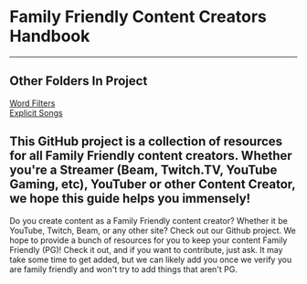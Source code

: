 # Family Friendly Content Creators Handbook
---

## Other Folders In Project
[Word Filters](https://kensonplays.github.io/Family-Friendly-Content-Creators-Handbook/WordFilters/)  
[Explicit Songs](https://kensonplays.github.io/Family-Friendly-Content-Creators-Handbook/ExplicitSongs/)

## This GitHub project is a collection of resources for all Family Friendly content creators. Whether you're a Streamer (Beam, Twitch.TV, YouTube Gaming, etc), YouTuber or other Content Creator, we hope this guide helps you immensely!

Do you create content as a Family Friendly content creator? Whether it be YouTube, Twitch, Beam, or any other site? Check out our Github project. We hope to provide a bunch of resources for you to keep your content Family Friendly (PG)! Check it out, and if you want to contribute, just ask. It may take some time to get added, but we can likely add you once we verify you are family friendly and won't try to add things that aren't PG.
